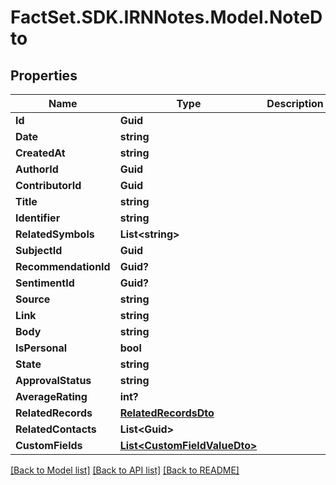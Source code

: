 # FactSet.SDK.IRNNotes.Model.NoteDto

## Properties

Name | Type | Description | Notes
------------ | ------------- | ------------- | -------------
**Id** | **Guid** |  | [optional] 
**Date** | **string** |  | [optional] 
**CreatedAt** | **string** |  | [optional] 
**AuthorId** | **Guid** |  | [optional] 
**ContributorId** | **Guid** |  | [optional] 
**Title** | **string** |  | [optional] 
**Identifier** | **string** |  | [optional] 
**RelatedSymbols** | **List&lt;string&gt;** |  | [optional] 
**SubjectId** | **Guid** |  | [optional] 
**RecommendationId** | **Guid?** |  | [optional] 
**SentimentId** | **Guid?** |  | [optional] 
**Source** | **string** |  | [optional] 
**Link** | **string** |  | [optional] 
**Body** | **string** |  | [optional] 
**IsPersonal** | **bool** |  | [optional] 
**State** | **string** |  | [optional] 
**ApprovalStatus** | **string** |  | [optional] 
**AverageRating** | **int?** |  | [optional] 
**RelatedRecords** | [**RelatedRecordsDto**](RelatedRecordsDto.md) |  | [optional] 
**RelatedContacts** | **List&lt;Guid&gt;** |  | [optional] 
**CustomFields** | [**List&lt;CustomFieldValueDto&gt;**](CustomFieldValueDto.md) |  | [optional] 

[[Back to Model list]](../README.md#documentation-for-models) [[Back to API list]](../README.md#documentation-for-api-endpoints) [[Back to README]](../README.md)

